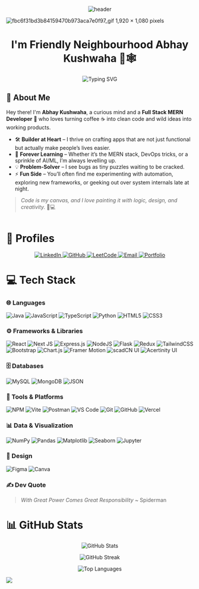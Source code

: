 <p align="center">
  <img src="https://capsule-render.vercel.app/api?type=waving&color=00B140&height=250&section=header&text=Welcome%20to%20My%20GitHub!&fontSize=50&fontColor=ffffff" alt="header"/>
</p>

![fbc6f31bd3b84159470b973aca7e0f97_gif 1,920 × 1,080 pixels]([https://github.com/user-attachments/assets/a4e0e85c-67b7-4b95-beb5-f367a598d88f](https://media4.giphy.com/media/v1.Y2lkPTc5MGI3NjExNDAyZWY2OWd2ZGliOTU1dnNzZ2F1NGk0ZjZ3N3FwNmZ5YXhzZDQyZSZlcD12MV9pbnRlcm5hbF9naWZfYnlfaWQmY3Q9Zw/G2cpDFcKzAPMScb0MC/giphy.gif))

<h1 align="center">I'm Friendly Neighbourhood Abhay Kushwaha 👋🕸️</h1>

<p align="center">
  <img src="https://readme-typing-svg.demolab.com?font=Fira+Code&size=24&duration=4000&pause=1000&color=0B72B5&center=true&width=435&lines=Full+Stack+Developer;Designer;Problem+Solver+%26+Tech+Explorer;Curious+Debugger;AIML+Enthusiast" alt="Typing SVG" />
</p>

## 🙏 About Me  

Hey there! I'm **Abhay Kushwaha**, a curious mind and a **Full Stack MERN Developer** 🚀 who loves turning coffee ☕ into clean code and wild ideas into working products.  

- 🛠️ **Builder at Heart** – I thrive on crafting apps that are not just functional but actually make people’s lives easier.  
- 🌱 **Forever Learning** – Whether it’s the MERN stack, DevOps tricks, or a sprinkle of AI/ML, I’m always levelling up.  
- 💡 **Problem-Solver** – I see bugs as tiny puzzles waiting to be cracked.  
- ⚡ **Fun Side** – You’ll often find me experimenting with automation, exploring new frameworks, or geeking out over system internals late at night.  

> *Code is my canvas, and I love painting it with logic, design, and creativity.* 🎨💻


```javascript
```
# 🚀 Profiles
<p align="center">
  <a href="https://www.linkedin.com/in/abhay-k-5a0902278/">
    <img src="https://img.shields.io/badge/LinkedIn-%230077B5.svg?logo=linkedin&logoColor=white" alt="LinkedIn"/>
  </a>
  <a href="https://github.com/Abhay-Kushwaha">
    <img src="https://img.shields.io/badge/GitHub-%23121011.svg?logo=github&logoColor=white" alt="GitHub"/>
  </a>
  <a href="https://leetcode.com/u/AbhayKushwaha1/">
    <img src="https://img.shields.io/badge/LeetCode-FFA116?logo=leetcode&logoColor=white" alt="LeetCode"/>
  </a>
  <a href="mailto:abhay369kumar@gmail.com">
    <img src="https://img.shields.io/badge/Email-D14836?logo=gmail&logoColor=white" alt="Email"/>
  </a>
  <a href="https://abhay-kushwaha.vercel.app/">
    <img src="https://img.shields.io/badge/Portfolio-%23000000.svg?logo=vercel&logoColor=white" alt="Portfolio"/>
  </a>
</p>


# 💻 Tech Stack
### 🌐 Languages
![Java](https://img.shields.io/badge/java-%23ED8B00.svg?style=for-the-badge&logo=openjdk&logoColor=white)
![JavaScript](https://img.shields.io/badge/javascript-%23323330.svg?style=for-the-badge&logo=javascript&logoColor=%23F7DF1E)
![TypeScript](https://img.shields.io/badge/typescript-%23007ACC.svg?style=for-the-badge&logo=typescript&logoColor=white)
![Python](https://img.shields.io/badge/python-3670A0?style=for-the-badge&logo=python&logoColor=ffdd54)
![HTML5](https://img.shields.io/badge/html5-%23E34F26.svg?style=for-the-badge&logo=html5&logoColor=white)
![CSS3](https://img.shields.io/badge/css3-%231572B6.svg?style=for-the-badge&logo=css3&logoColor=white)

### ⚙️ Frameworks & Libraries
![React](https://img.shields.io/badge/react-%2320232a.svg?style=for-the-badge&logo=react&logoColor=%2361DAFB)
![Next JS](https://img.shields.io/badge/Next-black?style=for-the-badge&logo=next.js&logoColor=white)
![Express.js](https://img.shields.io/badge/express.js-%23404d59.svg?style=for-the-badge&logo=express&logoColor=%2361DAFB)
![NodeJS](https://img.shields.io/badge/node.js-6DA55F?style=for-the-badge&logo=node.js&logoColor=white)
![Flask](https://img.shields.io/badge/flask-%23000.svg?style=for-the-badge&logo=flask&logoColor=white)
![Redux](https://img.shields.io/badge/redux-%23593d88.svg?style=for-the-badge&logo=redux&logoColor=white)
![TailwindCSS](https://img.shields.io/badge/tailwindcss-%2338B2AC.svg?style=for-the-badge&logo=tailwind-css&logoColor=white)
![Bootstrap](https://img.shields.io/badge/bootstrap-%238511FA.svg?style=for-the-badge&logo=bootstrap&logoColor=white)
![Chart.js](https://img.shields.io/badge/Chart.js-F5788D.svg?style=for-the-badge&logo=chart.js&logoColor=white)
![Framer Motion](https://img.shields.io/badge/FramerMotion-%23000000.svg?style=for-the-badge&logo=framer&logoColor=blueviolet)
![scadCN UI](https://img.shields.io/badge/scadCN_UI-black?style=for-the-badge&logo=ui&logoColor=white)
![Acertinity UI](https://img.shields.io/badge/Acertinity_UI-%2300BFFF.svg?style=for-the-badge&logo=ui&logoColor=white)

### 🗄️ Databases
![MySQL](https://img.shields.io/badge/mysql-%2300000f.svg?style=for-the-badge&logo=mysql&logoColor=white)
![MongoDB](https://img.shields.io/badge/MongoDB-%234ea94b.svg?style=for-the-badge&logo=mongodb&logoColor=white)
![JSON](https://img.shields.io/badge/JSON-000000.svg?style=for-the-badge&logo=json&logoColor=white)

### 🔧 Tools & Platforms
![NPM](https://img.shields.io/badge/NPM-%23CB3837.svg?style=for-the-badge&logo=npm&logoColor=white)
![Vite](https://img.shields.io/badge/vite-%23646CFF.svg?style=for-the-badge&logo=vite&logoColor=white)
![Postman](https://img.shields.io/badge/Postman-FF6C37?style=for-the-badge&logo=postman&logoColor=white)
![VS Code](https://img.shields.io/badge/VSCode-007ACC.svg?style=for-the-badge&logo=visual-studio-code&logoColor=white)
![Git](https://img.shields.io/badge/git-%23F05033.svg?style=for-the-badge&logo=git&logoColor=white)
![GitHub](https://img.shields.io/badge/github-%23121011.svg?style=for-the-badge&logo=github&logoColor=white)
![Vercel](https://img.shields.io/badge/vercel-%23000000.svg?style=for-the-badge&logo=vercel&logoColor=white)

### 📊 Data & Visualization
![NumPy](https://img.shields.io/badge/numpy-%23013243.svg?style=for-the-badge&logo=numpy&logoColor=white)
![Pandas](https://img.shields.io/badge/pandas-%23150458.svg?style=for-the-badge&logo=pandas&logoColor=white)
![Matplotlib](https://img.shields.io/badge/Matplotlib-%230C55A5.svg?style=for-the-badge&logo=python&logoColor=white)
![Seaborn](https://img.shields.io/badge/Seaborn-3182BD.svg?style=for-the-badge&logo=python&logoColor=white)
![Jupyter](https://img.shields.io/badge/jupyter-%23FA0F00.svg?style=for-the-badge&logo=jupyter&logoColor=white)

### 🎨 Design
![Figma](https://img.shields.io/badge/figma-%23F24E1E.svg?style=for-the-badge&logo=figma&logoColor=white)
![Canva](https://img.shields.io/badge/Canva-%2300C4CC.svg?style=for-the-badge&logo=Canva&logoColor=white)

### ✍️ Dev Quote
> *With Great Power Comes Great Responsibility*
~ Spiderman

# 📊 GitHub Stats  

<p align="center">
  <img src="https://github-readme-stats.vercel.app/api?username=Abhay-Kushwaha&theme=merko&hide_border=false&include_all_commits=true&count_private=false" alt="GitHub Stats"/>
</p>
<p align="center">
  <img src="https://github-readme-streak-stats.herokuapp.com/?user=Abhay-Kushwaha&theme=merko&hide_border=false" alt="GitHub Streak"/>
</p>
<p align="center">
  <img src="https://github-readme-stats.vercel.app/api/top-langs/?username=Abhay-Kushwaha&theme=merko&hide_border=false&include_all_commits=true&count_private=false&layout=compact" alt="Top Languages"/>
</p>

![](https://capsule-render.vercel.app/api?type=waving&color=00B140&height=200&section=footer)

